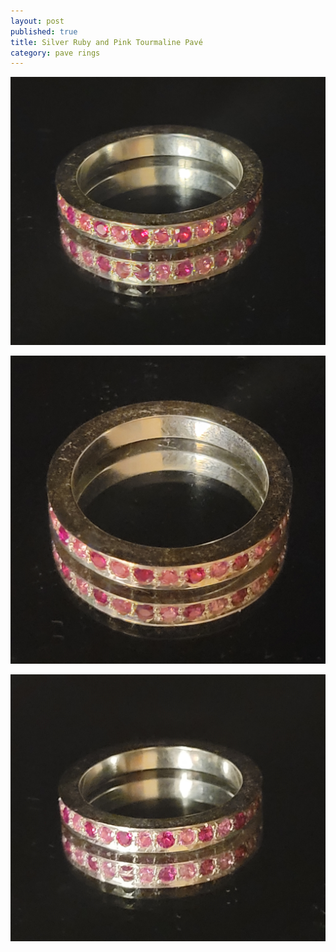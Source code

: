 ```yaml
---
layout: post
published: true
title: Silver Ruby and Pink Tourmaline Pavé
category: pave rings
---
```

![pave_silver_ruby_tourmaline_7.5-0.jpg](/images/jewelry/rings/pave_silver_ruby_tourmaline_7.5-0.jpg)
<!--more-->
![pave_silver_ruby_tourmaline_7.5-0.jpg](/images/jewelry/rings/pave_silver_ruby_tourmaline_7.5-1.jpg)

![pave_silver_ruby_tourmaline_7.5-0.jpg](/images/jewelry/rings/pave_silver_ruby_tourmaline_7.5-2.jpg)
